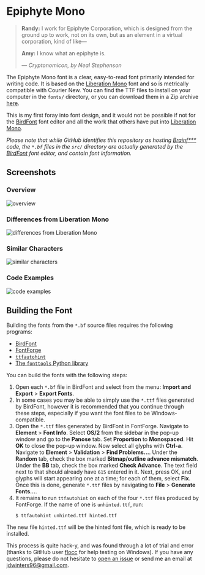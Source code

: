 # Epiphyte Mono

> **Randy:**  I work for Epiphyte Corporation, which is designed from the ground
> up to work, not on its own, but as an element in a virtual corporation, kind
> of like&mdash;
>
> **Amy:**  I know what an epiphyte is.
>
> &mdash; <cite>*Cryptonomicon*, by Neal Stephenson</cite>

The Epiphyte Mono font is a clear, easy-to-read font primarily intended for
writing code.  It is based on the
[Liberation Mono](https://pagure.io/liberation-fonts) font and so is metrically
compatible with Courier New.  You can find the TTF files to install on your
computer in the `fonts/` directory, or you can download them in a Zip archive
[here](https://github.com/jdw1996/epiphyte-mono/releases/download/v1.1/epiphyte-mono.zip).

This is my first foray into font design, and it would not be possible if not
for the [BirdFont](https://birdfont.org/) font editor and all the work that
others have put into [Liberation Mono](https://pagure.io/liberation-fonts).

*Please note that while GitHub identifies this repository as hosting
[Brainf***](https://esolangs.org/wiki/Brainfuck) code, the `*.bf` files in the
`src/` directory are actually generated by the
[BirdFont](https://birdfont.org/) font editor, and contain font information.*

## Screenshots

### Overview

![overview](https://user-images.githubusercontent.com/17225098/34446405-ac66d7fa-eca8-11e7-9078-d649d7d2af0d.png)

### Differences from Liberation Mono

![differences from Liberation Mono](https://user-images.githubusercontent.com/17225098/34446408-acc97d56-eca8-11e7-9ac6-3f5ffd0b0ec3.png)

### Similar Characters

![similar characters](https://user-images.githubusercontent.com/17225098/34446406-ac990ffe-eca8-11e7-900a-e1d365bc2248.png)

### Code Examples

![code examples](https://user-images.githubusercontent.com/17225098/34446409-ace78508-eca8-11e7-82a2-60822868bd85.png)

## Building the Font

Building the fonts from the `*.bf` source files requires the following
programs:
* [BirdFont](https://birdfont.org)
* [FontForge](https://fontforge.github.io/en-US/)
* [`ttfautohint`](https://www.freetype.org/ttfautohint/)
* [The `fonttools` Python library](https://github.com/fonttools/fonttools)

You can build the fonts with the following steps:
1. Open each `*.bf` file in BirdFont and select from the menu:
  **Import and Export** > **Export Fonts**.
1. In some cases you may be able to simply use the `*.ttf` files generated by
  BirdFont, however it is recommended that you continue through these steps,
  especially if you want the font files to be Windows-compatible.
1. Open the `*.ttf` files generated by BirdFont in FontForge.  Navigate to
  **Element** > **Font Info**.  Select **OS/2** from the sidebar in the pop-up
  window and go to the **Panose** tab.  Set **Proportion** to **Monospaced**.
  Hit **OK** to close the pop-up window.  Now select all glyphs with
  **Ctrl-a**.  Navigate to **Element** > **Validation** > **Find Problems...**.
  Under the **Random** tab, check the box marked
  **Bitmap/outline advance mismatch**.  Under the **BB** tab, check the box
  marked **Check Advance**.  The text field next to that should already have
  `615` entered in it.  Next, press OK, and glyphs will start appearing one at
  a time; for each of them, select **Fix**.  Once this is done, generate
  `*.ttf` files by navigating to **File** > **Generate Fonts...**.
1. It remains to run `ttfautohint` on each of the four `*.ttf` files produced
  by FontForge.  If the name of one is `unhinted.ttf`, run:
    ```
    $ ttfautohint unhinted.ttf hinted.ttf
    ```
  The new file `hinted.ttf` will be the hinted font file, which is ready to be
  installed.

This process is quite hack-y, and was found through a lot of trial and error
(thanks to GitHub user [flocc](https://github.com/flocc) for help testing on
Windows).  If you have any questions, please do not hesitate to
[open an issue](https://github.com/jdw1996/epiphyte-mono/issues/new) or send me
an email at [jdwinters96@gmail.com](mailto:jdwinters96@gmail.com).
